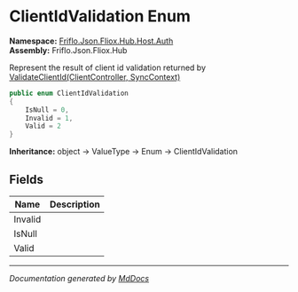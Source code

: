 ﻿<!--  
  <auto-generated>   
    The contents of this file were generated by a tool.  
    Changes to this file may be list if the file is regenerated  
  </auto-generated>   
-->

# ClientIdValidation Enum

**Namespace:** [Friflo.Json.Fliox.Hub.Host.Auth](../index.md)  
**Assembly:** Friflo.Json.Fliox.Hub

Represent the result of client id validation returned by [ValidateClientId(ClientController, SyncContext)](../Authenticator/methods/ValidateClientId.md)

```csharp
public enum ClientIdValidation
{
    IsNull = 0,
    Invalid = 1,
    Valid = 2
}
```

**Inheritance:** object → ValueType → Enum → ClientIdValidation

## Fields

| Name    | Description |
| ------- | ----------- |
| Invalid |             |
| IsNull  |             |
| Valid   |             |

___

*Documentation generated by [MdDocs](https://github.com/ap0llo/mddocs)*
